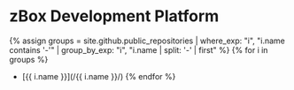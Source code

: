 # zBox Development Platform

{% assign groups = site.github.public_repositories | where_exp: "i", "i.name contains '-'" | group_by_exp: "i", "i.name | split: '-' | first" %}
{% for i in groups %}
  * [{{ i.name }}](/{{ i.name }}/)
{% endfor %}
